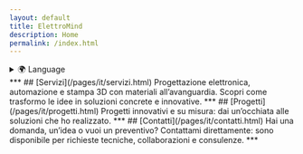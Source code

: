 ```yaml
---
layout: default
title: ElettroMind
description: Home
permalink: /index.html
---
```

<details>
  <summary>🌍 Language</summary>
  <ul>
    <li><a href="/index.html">🇮🇹 Italiano</a></li>
    <li><a href="/pages/en/index.html">🇬🇧 English</a></li>
  </ul>
</details>
***
## [Servizi](/pages/it/servizi.html)
Progettazione elettronica, automazione e stampa 3D con materiali all’avanguardia. 
Scopri come trasformo le idee in soluzioni concrete e innovative.
***
## [Progetti](/pages/it/progetti.html)
Progetti innovativi e su misura: dai un’occhiata alle soluzioni che ho realizzato.
***
## [Contatti](/pages/it/contatti.html)
Hai una domanda, un’idea o vuoi un preventivo?  
Contattami direttamente: sono disponibile per richieste tecniche, collaborazioni e consulenze.
***